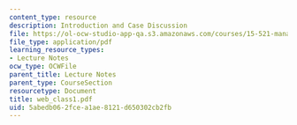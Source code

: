 ```yaml
---
content_type: resource
description: Introduction and Case Discussion
file: https://ol-ocw-studio-app-qa.s3.amazonaws.com/courses/15-521-management-accounting-and-control-spring-2003/5abedb062fcea1ae8121d650302cb2fb_web_class1.pdf
file_type: application/pdf
learning_resource_types:
- Lecture Notes
ocw_type: OCWFile
parent_title: Lecture Notes
parent_type: CourseSection
resourcetype: Document
title: web_class1.pdf
uid: 5abedb06-2fce-a1ae-8121-d650302cb2fb
---
```

